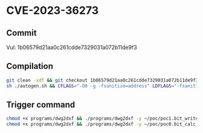 # CVE-2023-36273

## Commit

Vul: 1b06579d21aa0c261cdde7329031a072b11de9f3

## Compilation

```sh
git clean -xdf && git checkout 1b06579d21aa0c261cdde7329031a072b11de9f3 && \
sh ./autogen.sh && CFLAGS="-O0 -g -fsanitize=address" LDFLAGS="-fsanitize=address" ./configure --disable-shared && make -j$(nproc) V=s
```

## Trigger command

```sh
chmod +x programs/dwg2dxf && ./programs/dwg2dxf -y ~/poc/poc1.bit_write_TF
chmod +x programs/dwg2dxf && ./programs/dwg2dxf -y ~/poc/poc0.bit_calc_CRC
```
